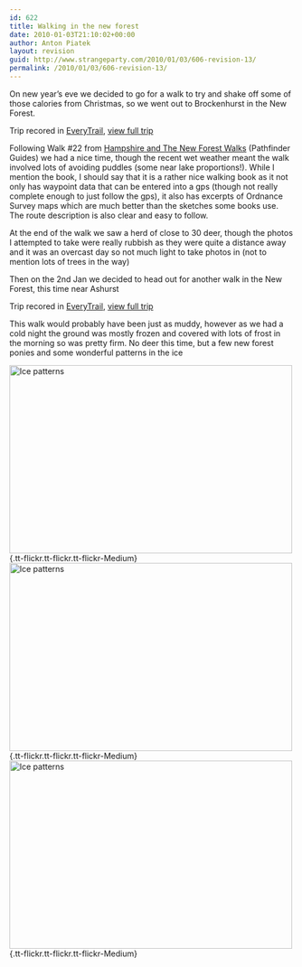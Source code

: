 ```yaml
---
id: 622
title: Walking in the new forest
date: 2010-01-03T21:10:02+00:00
author: Anton Piatek
layout: revision
guid: http://www.strangeparty.com/2010/01/03/606-revision-13/
permalink: /2010/01/03/606-revision-13/
---
```

On new year&#8217;s eve we decided to go for a walk to try and shake off some of those calories from Christmas, so we went out to Brockenhurst in the New Forest.

  
Trip recored in [EveryTrail](http://www.everytrail.com), [view full trip](http://www.everytrail.com/view_trip.php?trip_id=453763)

Following Walk #22 from [Hampshire and The New Forest Walks](http://www.crimsonpublishing.co.uk/book/details/9780711706095/jenny-plunknett-david-foster/hampshire-amp-the-new-forest-walks) (Pathfinder Guides) we had a nice time, though the recent wet weather meant the walk involved lots of avoiding puddles (some near lake proportions!). While I mention the book, I should say that it is a rather nice walking book as it not only has waypoint data that can be entered into a gps (though not really complete enough to just follow the gps), it also has excerpts of Ordnance Survey maps which are much better than the sketches some books use. The route description is also clear and easy to follow.

At the end of the walk we saw a herd of close to 30 deer, though the photos I attempted to take were really rubbish as they were quite a distance away and it was an overcast day so not much light to take photos in (not to mention lots of trees in the way)

Then on the 2nd Jan we decided to head out for another walk in the New Forest, this time near Ashurst



Trip recored in [EveryTrail](http://www.everytrail.com), [view full trip](http://www.everytrail.com/view_trip.php?trip_id=455839)

This walk would probably have been just as muddy, however as we had a cold night the ground was mostly frozen and covered with lots of frost in the morning so was pretty firm. No deer this time, but a few new forest ponies and some wonderful patterns in the ice

[<img src="http://farm5.static.flickr.com/4071/4240613391_dce3591b03.jpg" border="0" alt="Ice patterns" width="500" height="333" />](http://farm5.static.flickr.com/4071/4240613391_dce3591b03_b.jpg "Ice patterns"){.tt-flickr.tt-flickr.tt-flickr-Medium} [<img src="http://farm5.static.flickr.com/4009/4241386910_0321e788dc.jpg" border="0" alt="Ice patterns" width="500" height="333" />](http://farm5.static.flickr.com/4009/4241386910_0321e788dc_b.jpg "Ice patterns"){.tt-flickr.tt-flickr.tt-flickr-Medium} [<img src="http://farm3.static.flickr.com/2525/4241382790_b7dd1b6ec0.jpg" border="0" alt="Ice patterns" width="500" height="333" />](http://farm3.static.flickr.com/2525/4241382790_b7dd1b6ec0_b.jpg "Ice patterns"){.tt-flickr.tt-flickr.tt-flickr-Medium}

[](http://farm3.static.flickr.com/2525/4241384066_a10dc52a2e_b.jpg)